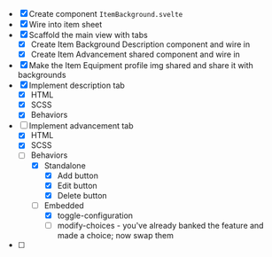 - [x] Create component `ItemBackground.svelte`
- [x] Wire into item sheet
- [x] Scaffold the main view with tabs
  - [x] Create Item Background Description component and wire in
  - [x] Create Item Advancement shared component and wire in
- [x] Make the Item Equipment profile img shared and share it with backgrounds
- [x] Implement description tab
  - [x] HTML
  - [x] SCSS
  - [x] Behaviors 
- [ ] Implement advancement tab
  - [x] HTML
  - [x] SCSS
  - [ ] Behaviors
    - [x] Standalone
      - [x] Add button
      - [x] Edit button
      - [x] Delete button
    - [ ] Embedded
      - [x] toggle-configuration
      - [ ] modify-choices - you've already banked the feature and made a choice; now swap them
- [ ] 